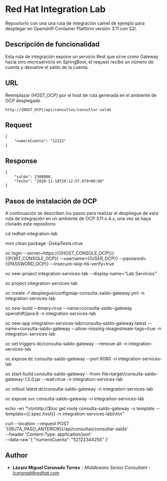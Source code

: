 # Red Hat Integration Lab

Repositorio con una una ruta de integración camel de ejemplo para desplegar en Openshift Container Platform versión 3.11 con S2I.

## Descripción de funcionalidad

Esta ruta de integración expone un servicio Rest que sirve como Gateway hacia otro microservicio en SpringBoot, el request recibe un número de cuenta y devuelve el saldo de la cuenta.

## URL

Reemplazar {HOST_OCP} por el host de ruta generada en el ambiente de OCP desplegado
```
http://{HOST_OCP}/api/consultas/consultar-saldo
```

## Request

```
{
    "numeroCuenta": "12222"
}
```

## Response

```
{
    "saldo": 2300000,
    "fecha": "2020-11-18T20:12:57.079+00:00"
}
```

## Pasos de instalación de OCP

A continuación se describen los pasos para realizar el despliegue de esta ruta de integración en un ambiente de OCP 3.11 o 4.x, una vez se haya clonado este repositorio

cd redhat-integration-lab

mvn clean package -DskipTests=true

oc login --server=https://{{HOST_CONSOLE_OCP}}}:{{PORT_CONSOLE_OCP}} --username={{USER_OCP}} --password={{PASSWORD_OCP}} --insecure-skip-tls-verify=true

oc new-project integration-services-lab --display-name="Lab Servicios"

oc project integration-services-lab

oc create -f despliegue/configmap-consulta-saldo-gateway.yml -n integration-services-lab

oc new-build --binary=true --name=consulta-saldo-gateway openshift/java:8 -n integration-services-lab

oc new-app integration-services-lab/consulta-saldo-gateway:latest --name=consulta-saldo-gateway --allow-missing-imagestream-tags=true -n integration-services-lab

oc set triggers dc/consulta-saldo-gateway --remove-all -n integration-services-lab

oc expose dc consulta-saldo-gateway --port 8080 -n integration-services-lab

oc start-build consulta-saldo-gateway --from-file=target/consulta-saldo-gateway-1.0.0.jar --wait=true -n integration-services-lab

oc rollout latest dc/consulta-saldo-gateway -n integration-services-lab

oc expose svc consulta-saldo-gateway -n integration-services-lab

echo -en "\n\nhttp://$(oc get route consulta-saldo-gateway -o template --template={{.spec.host}} -n integration-services-lab)\n\n"

curl --location --request POST '{{RUTA_PASO_ANTERIOR}}/api/consultas/consultar-saldo' \
--header 'Content-Type: application/json' \
--data-raw '{
    "numeroCuenta": "52122344255"
}'

## Author

* **Lázaro Miguel Coronado Torres** - *Middleware Senior Consultant - lcoronad@redhat.com* 
